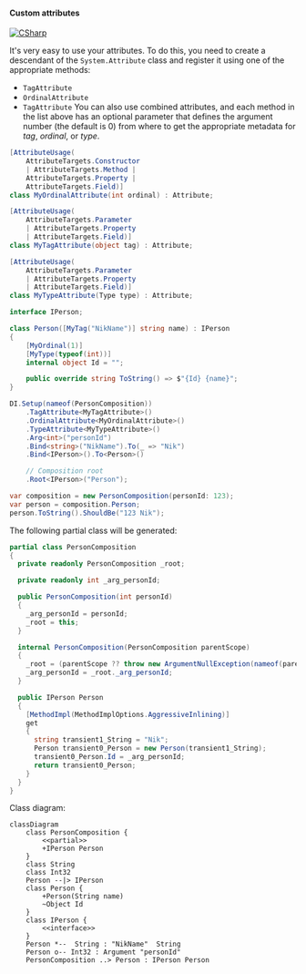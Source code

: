 #### Custom attributes

[![CSharp](https://img.shields.io/badge/C%23-code-blue.svg)](../tests/Pure.DI.UsageTests/Attributes/CustomAttributesScenario.cs)

It's very easy to use your attributes. To do this, you need to create a descendant of the `System.Attribute` class and register it using one of the appropriate methods:
- `TagAttribute`
- `OrdinalAttribute`
- `TagAttribute`
You can also use combined attributes, and each method in the list above has an optional parameter that defines the argument number (the default is 0) from where to get the appropriate metadata for _tag_, _ordinal_, or _type_.


```c#
[AttributeUsage(
    AttributeTargets.Constructor
    | AttributeTargets.Method |
    AttributeTargets.Property |
    AttributeTargets.Field)]
class MyOrdinalAttribute(int ordinal) : Attribute;

[AttributeUsage(
    AttributeTargets.Parameter
    | AttributeTargets.Property
    | AttributeTargets.Field)]
class MyTagAttribute(object tag) : Attribute;

[AttributeUsage(
    AttributeTargets.Parameter
    | AttributeTargets.Property
    | AttributeTargets.Field)]
class MyTypeAttribute(Type type) : Attribute;

interface IPerson;

class Person([MyTag("NikName")] string name) : IPerson
{
    [MyOrdinal(1)]
    [MyType(typeof(int))]
    internal object Id = "";

    public override string ToString() => $"{Id} {name}";
}

DI.Setup(nameof(PersonComposition))
    .TagAttribute<MyTagAttribute>()
    .OrdinalAttribute<MyOrdinalAttribute>()
    .TypeAttribute<MyTypeAttribute>()
    .Arg<int>("personId")
    .Bind<string>("NikName").To(_ => "Nik")
    .Bind<IPerson>().To<Person>()

    // Composition root
    .Root<IPerson>("Person");

var composition = new PersonComposition(personId: 123);
var person = composition.Person;
person.ToString().ShouldBe("123 Nik");
```

The following partial class will be generated:

```c#
partial class PersonComposition
{
  private readonly PersonComposition _root;

  private readonly int _arg_personId;

  public PersonComposition(int personId)
  {
    _arg_personId = personId;
    _root = this;
  }

  internal PersonComposition(PersonComposition parentScope)
  {
    _root = (parentScope ?? throw new ArgumentNullException(nameof(parentScope)))._root;
    _arg_personId = _root._arg_personId;
  }

  public IPerson Person
  {
    [MethodImpl(MethodImplOptions.AggressiveInlining)]
    get
    {
      string transient1_String = "Nik";
      Person transient0_Person = new Person(transient1_String);
      transient0_Person.Id = _arg_personId;
      return transient0_Person;
    }
  }
}
```

Class diagram:

```mermaid
classDiagram
	class PersonComposition {
		<<partial>>
		+IPerson Person
	}
	class String
	class Int32
	Person --|> IPerson
	class Person {
		+Person(String name)
		~Object Id
	}
	class IPerson {
		<<interface>>
	}
	Person *--  String : "NikName"  String
	Person o-- Int32 : Argument "personId"
	PersonComposition ..> Person : IPerson Person
```

